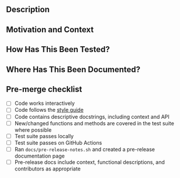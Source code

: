 <!--- Provide a general summary of your changes in the Title above -->
## Description
<!--- Describe your changes in detail -->

## Motivation and Context
<!--- Why is this change required? What problem does it solve? -->
<!--- If it fixes an open issue, please link to the issue here. -->

## How Has This Been Tested?
<!--- Please describe in detail how you tested your changes. -->
<!--- Include details of your testing environment, and the tests you ran to -->
<!--- see how your change affects other areas of the code, etc. -->

## Where Has This Been Documented?
<!--  Include where the changes made have been documented. -->
<!--  This can simply be  a comment in the code or updating a docstring -->

<!--
## Screenshots (if appropriate):
-->

## Pre-merge checklist

- [ ] Code works interactively
- [ ] Code follows the [style guide](https://pcdshub.github.io/style.html)
- [ ] Code contains descriptive docstrings, including context and API
- [ ] New/changed functions and methods are covered in the test suite where possible
- [ ] Test suite passes locally
- [ ] Test suite passes on GitHub Actions
- [ ] Ran ``docs/pre-release-notes.sh`` and created a pre-release documentation page
- [ ] Pre-release docs include context, functional descriptions, and contributors as appropriate